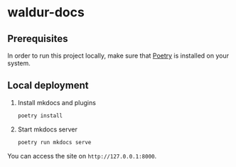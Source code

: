 # waldur-docs

## Prerequisites

In order to run this project locally, make sure that [Poetry](https://python-poetry.org/docs/#installation) is installed on your system.

## Local deployment

1. Install mkdocs and plugins

    ```bash
    poetry install
    ```

2. Start mkdocs server

    ```bash
    poetry run mkdocs serve
    ```

You can access the site on `http://127.0.0.1:8000`.

